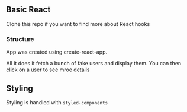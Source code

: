## Basic React

Clone this repo if you want to find more about React hooks

### Structure

App was created using create-react-app.

All it does it fetch a bunch of fake users and display them. You can then click on a user to see mroe details

## Styling

Styling is handled with `styled-components`

